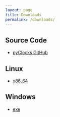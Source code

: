 ```yaml
---
layout: page
title: Downloads
permalink: /downloads/
---
```

## Source Code
- [pyClocks GitHub][src]

## Linux
- [x86_64][x86_64]

## Windows
- [exe][exe]



[src]: https://github.com/milessic/pyClocks
[x86_64]: https://drive.google.com/file/d/1gZWseMwbOZWkuPYV9BpBEYJzLMckeEbm/view?usp=sharing
[exe]: https://drive.google.com/file/d/183dS5lLXdnCqXU_PoAEgesKqkHiYTmCX/view?usp=sharing
[dmg]: about:blank

